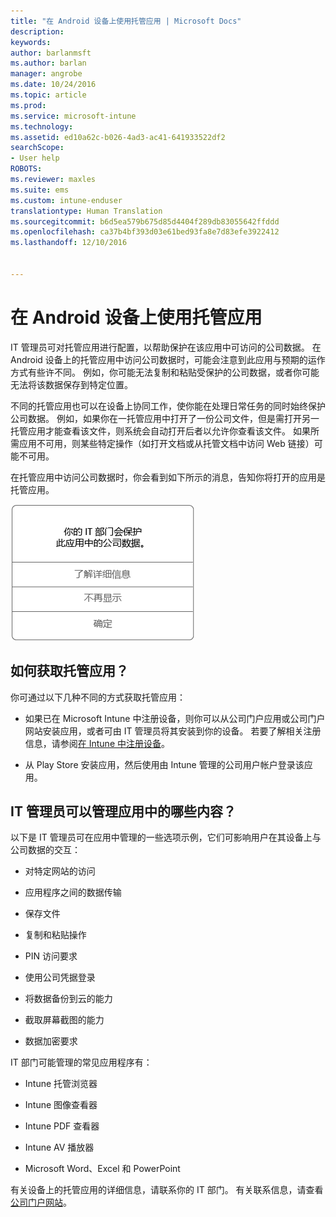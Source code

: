 ```yaml
---
title: "在 Android 设备上使用托管应用 | Microsoft Docs"
description: 
keywords: 
author: barlanmsft
ms.author: barlan
manager: angrobe
ms.date: 10/24/2016
ms.topic: article
ms.prod: 
ms.service: microsoft-intune
ms.technology: 
ms.assetid: ed10a62c-b026-4ad3-ac41-641933522df2
searchScope:
- User help
ROBOTS: 
ms.reviewer: maxles
ms.suite: ems
ms.custom: intune-enduser
translationtype: Human Translation
ms.sourcegitcommit: b6d5ea579b675d85d4404f289db83055642ffddd
ms.openlocfilehash: ca37b4bf393d03e61bed93fa8e7d83efe3922412
ms.lasthandoff: 12/10/2016


---
```



# <a name="use-managed-apps-on-your-android-device"></a>在 Android 设备上使用托管应用

IT 管理员可对托管应用进行配置，以帮助保护在该应用中可访问的公司数据。 在 Android 设备上的托管应用中访问公司数据时，可能会注意到此应用与预期的运作方式有些许不同。 例如，你可能无法复制和粘贴受保护的公司数据，或者你可能无法将该数据保存到特定位置。

不同的托管应用也可以在设备上协同工作，使你能在处理日常任务的同时始终保护公司数据。 例如，如果你在一托管应用中打开了一份公司文件，但是需打开另一托管应用才能查看该文件，则系统会自动打开后者以允许你查看该文件。 如果所需应用不可用，则某些特定操作（如打开文档或从托管文档中访问 Web 链接）可能不可用。

在托管应用中访问公司数据时，你会看到如下所示的消息，告知你将打开的应用是托管应用。

![open-managed-apps-message](./media/managed-apps-message.png)

## <a name="how-do-i-get-managed-apps"></a>如何获取托管应用？
你可通过以下几种不同的方式获取托管应用：

-   如果已在 Microsoft Intune 中注册设备，则你可以从公司门户应用或公司门户网站安装应用，或者可由 IT 管理员将其安装到你的设备。 若要了解相关注册信息，请参阅[在 Intune 中注册设备](enroll-your-device-in-Intune-android.md)。

-   从 Play Store 安装应用，然后使用由 Intune 管理的公司用户帐户登录该应用。

## <a name="what-can-my-it-admin-manage-in-an-app"></a>IT 管理员可以管理应用中的哪些内容？
以下是 IT 管理员可在应用中管理的一些选项示例，它们可影响用户在其设备上与公司数据的交互：

-   对特定网站的访问

-   应用程序之间的数据传输

-   保存文件

-   复制和粘贴操作

-   PIN 访问要求

-   使用公司凭据登录

-   将数据备份到云的能力

-   截取屏幕截图的能力

-   数据加密要求

IT 部门可能管理的常见应用程序有：

-   Intune 托管浏览器

-   Intune 图像查看器

-   Intune PDF 查看器

-   Intune AV 播放器

-   Microsoft Word、Excel 和 PowerPoint

有关设备上的托管应用的详细信息，请联系你的 IT 部门。 有关联系信息，请查看[公司门户网站](http://portal.manage.microsoft.com)。

